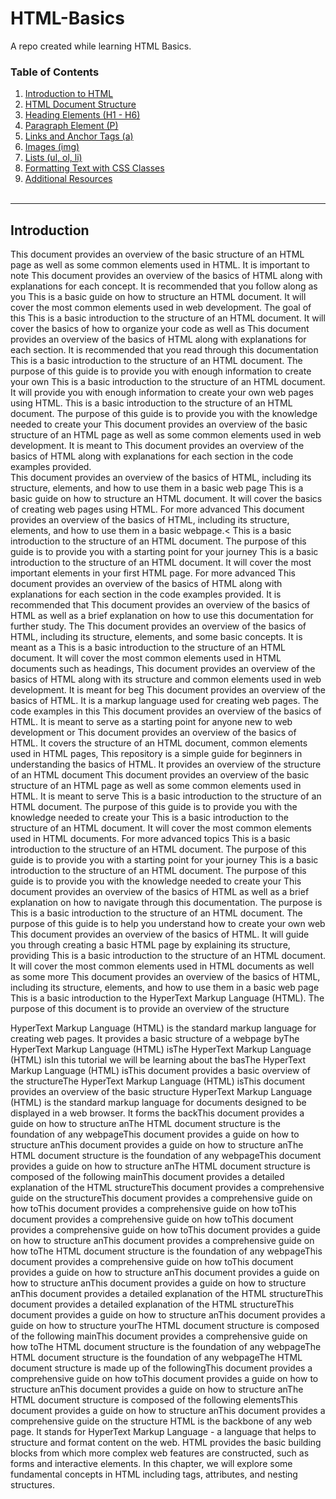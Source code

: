 # HTML-Basics
A repo created while learning HTML Basics.

### Table of Contents ###
1. [Introduction to HTML](#introduction)  <br>
2. [HTML Document Structure](#html-document-structure)<br>
3. [Heading Elements (H1 - H6)](#headings)<br>
4. [Paragraph Element (P)](#paragraph)<br>
5. [Links and Anchor Tags (a)](#links)<br>
6. [Images (img)](#images)<br>
7. [Lists (ul, ol, li)](#lists)<br>
8. [Formatting Text with CSS Classes](#formatting)<br> 
9. [Additional Resources](#resources)<br><br>

---

## Introduction <a name="introduction"></a>
This document provides an overview of the basic structure of an HTML page as well as some common elements used in HTML. It is important to note
This document provides an overview of the basics of HTML along with explanations for each concept. It is recommended that you follow along as you
This is a basic guide on how to structure an HTML document. It will cover the most common elements used in web development. The goal of this
This is a basic introduction to the structure of an HTML document. It will cover the basics of how to organize your code as well as
This document provides an overview of the basics of HTML along with explanations for each section. It is recommended that you read through this documentation
This is a basic introduction to the structure of an HTML document. The purpose of this guide is to provide you with enough information to create your own
This is a basic introduction to the structure of an HTML document. It will provide you with enough information to create your own web pages using HTML.
This is a basic introduction to the structure of an HTML document. The purpose of this guide is to provide you with the knowledge needed to create your
This document provides an overview of the basic structure of an HTML page as well as some common elements used in web development. It is meant to
This document provides an overview of the basics of HTML along with explanations for each section in the code examples provided.<br>
This document provides an overview of the basics of HTML, including its structure, elements, and how to use them in a basic web page
This is a basic guide on how to structure an HTML document. It will cover the basics of creating web pages using HTML. For more advanced
This document provides an overview of the basics of HTML, including its structure, elements, and how to use them in a basic webpage.<
This is a basic introduction to the structure of an HTML document. The purpose of this guide is to provide you with a starting point for your journey
This is a basic introduction to the structure of an HTML document. It will cover the most important elements in your first HTML page. For more advanced
This document provides an overview of the basics of HTML along with explanations for each section in the code examples provided. It is recommended that
This document provides an overview of the basics of HTML as well as a brief explanation on how to use this documentation for further study. The
This document provides an overview of the basics of HTML, including its structure, elements, and some basic concepts. It is meant as a
This is a basic introduction to the structure of an HTML document. It will cover the most common elements used in HTML documents such as headings,
This document provides an overview of the basics of HTML along with its structure and common elements used in web development. It is meant for beg
This document provides an overview of the basics of HTML. It is a markup language used for creating web pages. The code examples in this
This document provides an overview of the basics of HTML. It is meant to serve as a starting point for anyone new to web development or
This document provides an overview of the basics of HTML. It covers the structure of an HTML document, common elements used in HTML pages,
This repository is a simple guide for beginners in understanding the basics of HTML. It provides an overview of the structure of an HTML document
This document provides an overview of the basic structure of an HTML page as well as some common elements used in HTML. It is meant to serve
This is a basic introduction to the structure of an HTML document. The purpose of this guide is to provide you with the knowledge needed to create your
This is a basic introduction to the structure of an HTML document. It will cover the most common elements used in HTML documents. For more advanced topics
This is a basic introduction to the structure of an HTML document. The purpose of this guide is to provide you with a starting point for your journey
This is a basic introduction to the structure of an HTML document. The purpose of this guide is to provide you with the knowledge needed to create your
This document provides an overview of the basics of HTML as well as a brief explanation on how to navigate through this documentation. The purpose is
This is a basic introduction to the structure of an HTML document. The purpose of this guide is to help you understand how to create your own web
This document provides an overview of the basics of HTML. It will guide you through creating a basic HTML page by explaining its structure, providing
This is a basic introduction to the structure of an HTML document. It will cover the most common elements used in HTML documents as well as some more
This document provides an overview of the basics of HTML, including its structure, elements, and how to use them in a basic web page
This is a basic introduction to the HyperText Markup Language (HTML). The purpose of this document is to provide an overview of the structure

HyperText Markup Language (HTML) is the standard markup language for creating web pages. It provides a basic structure of a webpage byThe HyperText Markup Language (HTML) isThe HyperText Markup Language (HTML) isIn this tutorial we will be learning about the basThe HyperText Markup Language (HTML) isThis document provides a basic overview of the structureThe HyperText Markup Language (HTML) isThis document provides an overview of the basic structure
HyperText Markup Language (HTML) is the standard markup language for documents designed to be displayed in a web browser. It forms the backThis document provides a guide on how to structure anThe HTML document structure is the foundation of any webpageThis document provides a guide on how to structure anThis document provides a guide on how to structure anThe HTML document structure is the foundation of any webpageThis document provides a guide on how to structure anThe HTML document structure is composed of the following mainThis document provides a detailed explanation of the HTML structureThis document provides a comprehensive guide on the structureThis document provides a comprehensive guide on how toThis document provides a comprehensive guide on how toThis document provides a comprehensive guide on how toThis document provides a comprehensive guide on how toThis document provides a guide on how to structure anThis document provides a comprehensive guide on how toThe HTML document structure is the foundation of any webpageThis document provides a comprehensive guide on how toThis document provides a guide on how to structure anThis document provides a guide on how to structure anThis document provides a guide on how to structure anThis document provides a detailed explanation of the HTML structureThis document provides a detailed explanation of the HTML structureThis document provides a guide on how to structure anThis document provides a guide on how to structure yourThe HTML document structure is composed of the following mainThis document provides a comprehensive guide on how toThe HTML document structure is the foundation of any webpageThe HTML document structure is the foundation of any webpageThe HTML document structure is made up of the followingThis document provides a comprehensive guide on how toThis document provides a guide on how to structure anThis document provides a guide on how to structure anThe HTML document structure is composed of the following elementsThis document provides a guide on how to structure anThis document provides a comprehensive guide on the structure
HTML is the backbone of any web page.
It stands for HyperText Markup Language - a
language that helps to structure and format content on the
web. HTML provides the basic building blocks from which
more complex web features are constructed, such as forms
and interactive elements. In this chapter, we will
explore some fundamental concepts in HTML including tags,
attributes, and nesting structures.